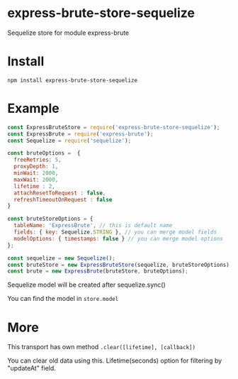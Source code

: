 # express-brute-store-sequelize
Sequelize store for module express-brute

# Install 
`npm install express-brute-store-sequelize`

# Example

```js
const ExpressBruteStore = require('express-brute-store-sequelize');
const ExpressBrute = require('express-brute');
const Sequelize = require('sequelize');

const bruteOptions =  {
  freeRetries: 5,
  proxyDepth: 1,
  minWait: 2000, 
  maxWait: 2000, 
  lifetime : 2,     
  attachResetToRequest : false,
  refreshTimeoutOnRequest : false
}

const bruteStoreOptions = {
  tableName: 'ExpressBrute', // this is default name
  fields: { key: Sequelize.STRING }, // you can merge model fields
  modelOptions: { timestamps: false } // you can merge model options
};

const sequelize = new Sequelize();
const bruteStore = new ExpressBruteStore(sequelize, bruteStoreOptions);
const brute = new ExpressBrute(bruteStore, bruteOptions);
```

Sequelize model will be created after sequelize.sync() 

You can find the model in `store.model`

# More
This transport has own method `.clear([lifetime], [callback])`

You can clear old data using this. Lifetime(seconds) option for filtering by "updateAt" field.
